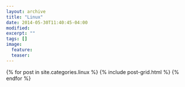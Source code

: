 ```yaml
---
layout: archive
title: "Linux"
date: 2014-05-30T11:40:45-04:00
modified:
excerpt: ""
tags: []
image:
  feature:
  teaser:
---
```


<div class="tiles">
{% for post in site.categories.linux %}
  {% include post-grid.html %}
{% endfor %}
</div><!-- /.tiles -->